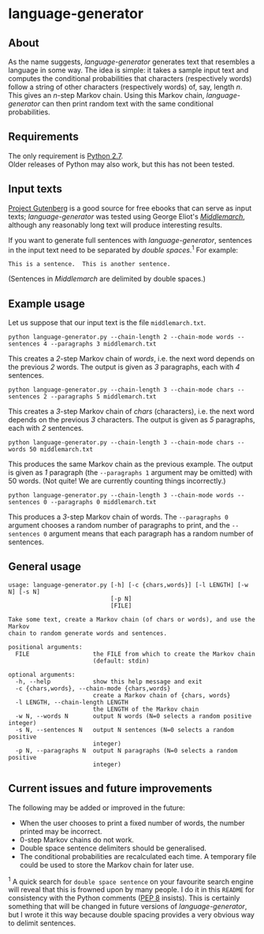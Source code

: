 # language-generator

## About
As the name suggests, *language-generator* generates text that resembles a 
language in some way.  The idea is simple: it takes a sample input text and 
computes the conditional probabilities that characters (respectively words) 
follow a string of other characters (respectively words) of, say, length *n*.  
This gives an *n*-step Markov chain.  Using this Markov chain, 
*language-generator* can then print random text with the same conditional 
probabilities.

## Requirements
The only requirement is [Python 2.7](https://www.python.org/downloads/).  
Older releases of Python may also work, but this has not been tested.

## Input texts
[Project Gutenberg](https://www.gutenberg.org/) is a good source for free 
ebooks that can serve as input texts; *language-generator* was tested using 
George Eliot's [*Middlemarch*](https://www.gutenberg.org/ebooks/145), although 
any reasonably long text will produce interesting results.

If you want to generate full sentences with *language-generator*, sentences in 
the input text need to be separated by *double spaces*.<sup>1</sup>  For 
example:
```
This is a sentence.  This is another sentence.
```
(Sentences in *Middlemarch* are delimited by double spaces.)

## Example usage
Let us suppose that our input text is the file `middlemarch.txt`.
```
python language-generator.py --chain-length 2 --chain-mode words --sentences 4 --paragraphs 3 middlemarch.txt
```
This creates a *2*-step Markov chain of *words*, i.e. the next word depends on 
the previous *2* words.  The output is given as *3* paragraphs, each with *4* 
sentences.

```
python language-generator.py --chain-length 3 --chain-mode chars --sentences 2 --paragraphs 5 middlemarch.txt
```
This creates a *3*-step Markov chain of *chars* (characters), i.e. the next 
word depends on the previous *3* characters.  The output is given as *5* 
paragraphs, each with *2* sentences.

```
python language-generator.py --chain-length 3 --chain-mode chars --words 50 middlemarch.txt
```
This produces the same Markov chain as the previous example.  The output is 
given as *1* paragraph (the `--paragraphs 1` argument may be omitted) with 50 
words. (Not quite! We are currently counting things incorrectly.)

```
python language-generator.py --chain-length 3 --chain-mode words --sentences 0 --paragraphs 0 middlemarch.txt
```
This produces a *3*-step Markov chain of words. The `--paragraphs 0` argument 
chooses a random number of paragraphs to print, and the `--sentences 0` 
argument means that each paragraph has a random number of sentences.

## General usage
```
usage: language-generator.py [-h] [-c {chars,words}] [-l LENGTH] [-w N] [-s N]
                             [-p N]
                             [FILE]

Take some text, create a Markov chain (of chars or words), and use the Markov
chain to random generate words and sentences.

positional arguments:
  FILE                  the FILE from which to create the Markov chain
                        (default: stdin)

optional arguments:
  -h, --help            show this help message and exit
  -c {chars,words}, --chain-mode {chars,words}
                        create a Markov chain of {chars, words}
  -l LENGTH, --chain-length LENGTH
                        the LENGTH of the Markov chain
  -w N, --words N       output N words (N=0 selects a random positive integer)
  -s N, --sentences N   output N sentences (N=0 selects a random positive
                        integer)
  -p N, --paragraphs N  output N paragraphs (N=0 selects a random positive
                        integer)
```

## Current issues and future improvements
The following may be added or improved in the future:
* When the user chooses to print a fixed number of words, the number printed 
may be incorrect.
* $0$-step Markov chains do not work.
* Double space sentence delimiters should be generalised.
* The conditional probabilities are recalculated each time. A temporary file 
could be used to store the Markov chain for later use.

<sup>1</sup> A quick search for `double space sentence` on your favourite 
search engine will reveal that this is frowned upon by many people.  I do it 
in this `README` for consistency with the Python comments ([PEP 
8](https://www.python.org/dev/peps/pep-0008/) insists).  This is certainly 
something that will be changed in future versions of *language-generator*, but 
I wrote it this way because double spacing provides a very obvious way to 
delimit sentences.

